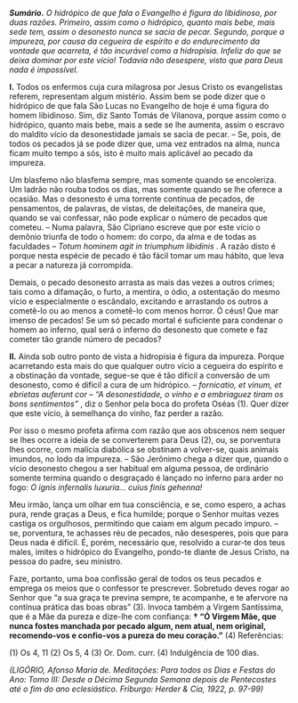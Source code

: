 ***Sumário.** O hidrópico de que fala o Evangelho é figura do libidinoso, por duas razões. Primeiro, assim como o hidrópico, quanto mais bebe, mais sede tem, assim o desonesto nunca se sacia de pecar. Segundo, porque a impureza, por causa da cegueira de espírito e do endurecimento da vontade que acarreta, é tão incurável como a hidropisia. Infeliz do que se deixa dominar por este vício! Todavia não desespere, visto que para Deus nada é impossível.*

**I.** Todos os enfermos cuja cura milagrosa por Jesus Cristo os evangelistas referem, representam algum mistério. Assim bem se pode dizer que o hidrópico de que fala São Lucas no Evangelho de hoje é uma figura do homem libidinoso. Sim, diz Santo Tomás de Vilanova, porque assim como o hidrópico, quanto mais bebe, mais a sede se lhe aumenta, assim o escravo do maldito vício da desonestidade jamais se sacia de pecar. – Se, pois, de todos os pecados já se pode dizer que, uma vez entrados na alma, nunca ficam muito tempo a sós, isto é muito mais aplicável ao pecado da impureza.

Um blasfemo não blasfema sempre, mas somente quando se encoleriza. Um ladrão não rouba todos os dias, mas somente quando se lhe oferece a ocasião. Mas o desonesto é uma torrente contínua de pecados, de pensamentos, de palavras, de vistas, de deleitações, de maneira que, quando se vai confessar, não pode explicar o número de pecados que cometeu. – Numa palavra, São Cipriano escreve que por este vício o demônio triunfa de todo o homem: do corpo, da alma e de todas as faculdades – *Totum hominem agit in triumphum libidinis* . A razão disto é porque nesta espécie de pecado é tão fácil tomar um mau hábito, que leva a pecar a natureza já corrompida.

Demais, o pecado desonesto arrasta as mais das vezes a outros crimes; tais como a difamação, o furto, a mentira, o ódio, a ostentação do mesmo vício e especialmente o escândalo, excitando e arrastando os outros a cometê-lo ou ao menos a cometê-lo com menos horror. Ó céus! Que mar imenso de pecados! Se um só pecado mortal é suficiente para condenar o homem ao inferno, qual será o inferno do desonesto que comete e faz cometer tão grande número de pecados?

**II.** Ainda sob outro ponto de vista a hidropisia é figura da impureza. Porque acarretando esta mais do que qualquer outro vício a cegueira do espírito e a obstinação da vontade, segue-se que é tão difícil a conversão de um desonesto, como é difícil a cura de um hidrópico. – *fornicatio, et vinum, et ebrietas auferunt cor – “A desonestidade, o vinho e a embriaguez tiram os bons sentimentos”* , diz o Senhor pela boca do profeta Oséas (1). Quer dizer que este vício, à semelhança do vinho, faz perder a razão.

Por isso o mesmo profeta afirma com razão que aos obscenos nem sequer se lhes ocorre a ideia de se converterem para Deus (2), ou, se porventura lhes ocorre, com malícia diabólica se obstinam a volver-se, quais animais imundos, no lodo da impureza. – São Jerônimo chega a dizer que, quando o vício desonesto chegou a ser habitual em alguma pessoa, de ordinário somente termina quando o desgraçado é lançado no inferno para arder no fogo: *O ignis infernalis luxuria… cuius finis gehenna!*

Meu irmão, lança um olhar em tua consciência, e se, como espero, a achas pura, rende graças a Deus, e fica humilde; porque o Senhor muitas vezes castiga os orgulhosos, permitindo que caiam em algum pecado impuro. – se, porventura, te achasses réu de pecados, não desesperes, pois que para Deus nada é difícil. É, porém, necessário que, resolvido a curar-te dos teus males, imites o hidrópico do Evangelho, pondo-te diante de Jesus Cristo, na pessoa do padre, seu ministro.

Faze, portanto, uma boa confissão geral de todos os teus pecados e emprega os meios que o confessor te prescrever. Sobretudo deves rogar ao Senhor que “a sua graça te previna sempre, te acompanhe, e te afervore na contínua prática das boas obras” (3). Invoca também a Virgem Santíssima, que é a Mãe da pureza e dize-lhe com confiança: **† “Ó Virgem Mãe, que nunca fostes manchada por pecado algum, nem atual, nem original, recomendo-vos e confio-vos a pureza do meu coração.”** (4) Referências:

\(1\) Os 4, 11 (2) Os 5, 4 (3) Or. Dom. curr. (4) Indulgência de 100 dias.

*(LIGÓRIO, Afonso Maria de. Meditações: Para todos os Dias e Festas do Ano: Tomo III: Desde a Décima Segunda Semana depois de Pentecostes até o fim do ano eclesiástico. Friburgo: Herder & Cia, 1922, p. 97-99)*

